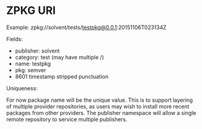 ZPKG URI
========

Example: zpkg://solvent/tests/testpkg@0.0.1:20151106T023134Z

Fields:

- publisher: solvent
- category: test (may have multiple /)
- name: testpkg
- pkg: semver
- 8601 timestamp stripped punctuation

Uniqueness:

For now package name will be the unique value. This is to support layering of multiple provider repositories, as users may wish to install more recent packages from other providers. The publisher namespace will allow a single remote repository to service multiple publishers.
